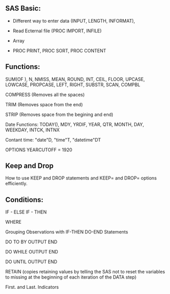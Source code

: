 ## SAS Basic:
- Different way to enter data (INPUT, LENGTH, INFORMAT),

- Read Ecternal file (PROC IMPORT, INFILE)

- Array

- PROC PRINT, PROC SORT, PROC CONTENT

## Functions:
SUM(OF ), N, NMISS, MEAN, ROUND, INT, CEIL, FLOOR, UPCASE, LOWCASE, PROPCASE, LEFT, RIGHT, SUBSTR, SCAN, COMPBL

COMPRESS (Removes all the spaces)

TRIM (Removes space from the end)

STRIP (Removes space from the begining and end)

Date Functions: TODAY(), MDY, YRDIF, YEAR, QTR, MONTH, DAY, WEEKDAY, INTCK, INTNX

Contant time: "date"D, "time"T, "datetime"DT

OPTIONS YEARCUTOFF = 1920

## Keep and Drop
How to use KEEP and DROP statements and KEEP= and DROP= options efficiently.

## Conditions:
IF - ELSE IF - THEN

WHERE

Grouping Observations with IF-THEN DO-END Statements

DO TO BY   OUTPUT END

DO WHILE   OUTPUT END

DO UNTIL   OUTPUT END

RETAIN (copies retaining values by telling the SAS not to reset the variables 
		 to missing at the beginning of each iteration of the DATA step)
		 
First. and Last. Indicators
